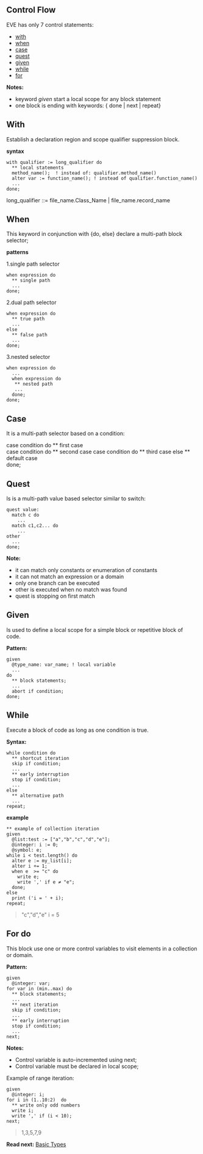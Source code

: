 ## Control Flow

EVE has only 7 control statements: 

* [with](#with)
* [when](#when)
* [case](#case)
* [quest](#quest)
* [given](#given)
* [while](#while)
* [for](#for-do)

**Notes:** 

* keyword _given_ start a local scope for any block statement
* one block is ending with keywords: { done \| next \| repeat}

## With

Establish a declaration region and scope qualifier suppression block. 

**syntax**
```
with qualifier := long_qualifier do
  ** local statements
  method_name();  ! instead of: qualifier.method_name()
  alter var := function_name(); ! instead of qualifier.function_name()
  ...
done;
```

long_qualifier ::= file_name.Class_Name | file_name.record_name

## When

This keyword in conjunction with {do, else} declare a multi-path block selector;

**patterns**

1.single path selector
```
when expression do
  ** single path
  ...
done;
```
  
2.dual path selector
```  
when expression do
  ** true path
  ...
else
  ** false path
  ...
done;
```
  
3.nested selector 
```  
when expression do
  ...
  when expression do
   ** nested path
   ...
  done;
done;
```

## Case

It is a multi-path selector based on a condition:

case condition do
  ** first case  
case condition do
  ** second case
case condition do
  ** third case
else
  ** default case  
done;

## Quest

Is is a multi-path value based selector similar to switch:

```
quest value:
  match c do
    ...
  match c1,c2... do
    ...
other
  ...
done;
```

**Note:**
* it can match only constants or enumeration of constants
* it can not match an expression or a domain 
* only one branch can be executed
* other is executed when no match was found
* quest is stopping on first match


## Given

Is used to define a local scope for a simple block or repetitive block of code.

**Pattern:**
``` 
given 
  @type_name: var_name; ! local variable  
  ...
do
  ** block statements;
  ...
  abort if condition;  
done;
```

## While

Execute a block of code as long as one condition is true.

**Syntax:**
```
while condition do
  ** shortcut iteration
  skip if condition;
  ...
  ** early interruption
  stop if condition;
  ...
else
  ** alternative path  
  ...
repeat;
```

**example**

```
** example of collection iteration
given
  @list:test := ["a","b","c","d","e"];
  @integer: i := 0;
  @symbol: e;
while i < test.length() do
  alter e := my_list[i];
  alter i += 1;
  when e  >= "c" do
    write e;
    write ',' if e ≠ "e";
  done;
else
  print ('i = ' + i);  
repeat;
```
> "c","d","e"
> i = 5

## For do

This block use one or more control variables to visit elements in a collection or domain.

**Pattern:**
``` 
given 
  @integer: var;
for var in (min..max) do
  ** block statements;
  ...
  ** next iteration
  skip if condition;
  ...  
  ** early interruption
  stop if condition;
  ...
next;
```

**Notes:**    

* Control variable is auto-incremented using next;
* Control variable must be declared in local scope;

Example of range iteration:
```
given 
  @integer: i;
for i in (1..10:2)  do
  ** write only odd numbers
  write i;
  write ',' if (i < 10);
next;
```
> 1,3,5,7,9

**Read next:** [Basic Types](basic.md)